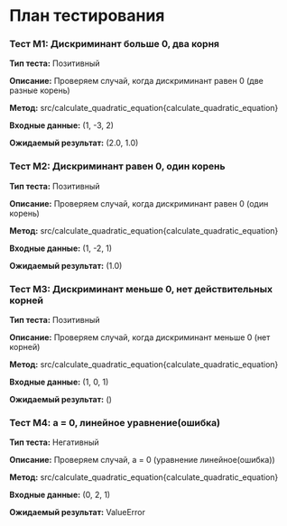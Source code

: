 # План тестирования

### Тест М1: Дискриминант больше 0, два корня

**Тип теста:** Позитивный

**Описание:** Проверяем случай, когда дискриминант равен 0 (две разные корень)

**Метод:** src/calculate_quadratic_equation{calculate_quadratic_equation}

**Входные данные:** (1, -3, 2)

**Ожидаемый результат:** (2.0, 1.0)

### Тест М2: Дискриминант равен 0, один корень

**Тип теста:** Позитивный

**Описание:** Проверяем случай, когда дискриминант равен 0 (один корень)

**Метод:** src/calculate_quadratic_equation{calculate_quadratic_equation}

**Входные данные:** (1, -2, 1)

**Ожидаемый результат:** (1.0)

### Тест М3: Дискриминант меньше 0, нет действительных корней

**Тип теста:** Позитивный

**Описание:** Проверяем случай, когда дискриминант меньше 0 (нет корней)

**Метод:** src/calculate_quadratic_equation{calculate_quadratic_equation}

**Входные данные:** (1, 0, 1)

**Ожидаемый результат:** ()

### Тест М4: а = 0, линейное уравнение(ошибка)

**Тип теста:** Негативный

**Описание:** Проверяем случай, а = 0 (уравнение линейное(ошибка))

**Метод:** src/calculate_quadratic_equation{calculate_quadratic_equation}

**Входные данные:** (0, 2, 1)

**Ожидаемый результат:** ValueError